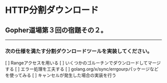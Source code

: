 # HTTP分割ダウンロード
## Gopher道場第３回の宿題その２。
--- 
### 次の仕様を満たす分割ダウンロードツールを実装してください。
[ ] Rangeアクセスを用いる
[ ] いくつかのゴルーチンでダウンロードしてマージする
[ ] エラー処理を工夫する
[ ] golang.org/x/sync/errgourpパッケージなどを使ってみる
[ ] キャンセルが発生した場合の実装を行う
